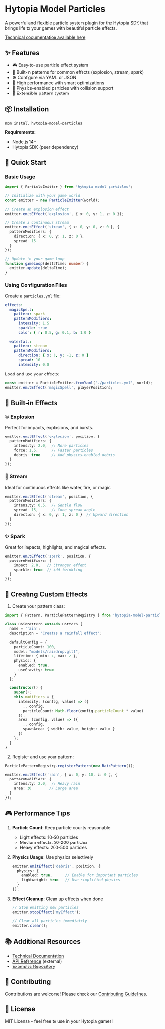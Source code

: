 # Hytopia Model Particles

A powerful and flexible particle system plugin for the Hytopia SDK that brings life to your games with beautiful particle effects.

[Technical documentation available here](./TECHNICAL_README.md)

## ✨ Features

- 🎮 Easy-to-use particle effect system
- 🎨 Built-in patterns for common effects (explosion, stream, spark)
- ⚙️ Configure via YAML or JSON
- 🚀 High performance with smart optimizations
- 🎯 Physics-enabled particles with collision support
- 🔧 Extensible pattern system

## 📦 Installation

```bash
npm install hytopia-model-particles
```

**Requirements:**
- Node.js 14+
- Hytopia SDK (peer dependency)

## 🚀 Quick Start

### Basic Usage

```typescript
import { ParticleEmitter } from 'hytopia-model-particles';

// Initialize with your game world
const emitter = new ParticleEmitter(world);

// Create an explosion effect
emitter.emitEffect('explosion', { x: 0, y: 1, z: 0 });

// Create a continuous stream
emitter.emitEffect('stream', { x: 0, y: 0, z: 0 }, {
  patternModifiers: {
    direction: { x: 0, y: 1, z: 0 },
    spread: 15
  }
});

// Update in your game loop
function gameLoop(deltaTime: number) {
  emitter.update(deltaTime);
}
```

### Using Configuration Files

Create a `particles.yml` file:

```yaml
effects:
  magicSpell:
    pattern: spark
    patternModifiers:
      intensity: 1.5
      sparkle: true
      color: { r: 0.5, g: 0.1, b: 1.0 }
  
  waterfall:
    pattern: stream
    patternModifiers:
      direction: { x: 0, y: -1, z: 0 }
      spread: 10
      intensity: 0.8
```

Load and use your effects:

```typescript
const emitter = ParticleEmitter.fromYaml('./particles.yml', world);
emitter.emitEffect('magicSpell', playerPosition);
```

## 🎨 Built-in Effects

### 💥 Explosion
Perfect for impacts, explosions, and bursts.
```typescript
emitter.emitEffect('explosion', position, {
  patternModifiers: {
    intensity: 2.0,  // More particles
    force: 1.5,      // Faster particles
    debris: true     // Add physics-enabled debris
  }
});
```

### 🌊 Stream
Ideal for continuous effects like water, fire, or magic.
```typescript
emitter.emitEffect('stream', position, {
  patternModifiers: {
    intensity: 0.5,  // Gentle flow
    spread: 15,      // Cone spread angle
    direction: { x: 0, y: 1, z: 0 }  // Upward direction
  }
});
```

### ✨ Spark
Great for impacts, highlights, and magical effects.
```typescript
emitter.emitEffect('spark', position, {
  patternModifiers: {
    impact: 2.0,   // Stronger effect
    sparkle: true  // Add twinkling
  }
});
```

## 🔧 Creating Custom Effects

1. Create your pattern class:
```typescript
import { Pattern, ParticlePatternRegistry } from 'hytopia-model-particles';

class RainPattern extends Pattern {
  name = 'rain';
  description = 'Creates a rainfall effect';
  
  defaultConfig = {
    particleCount: 100,
    model: "models/raindrop.gltf",
    lifetime: { min: 1, max: 2 },
    physics: {
      enabled: true,
      useGravity: true
    }
  };

  constructor() {
    super();
    this.modifiers = {
      intensity: (config, value) => ({
        ...config,
        particleCount: Math.floor(config.particleCount * value)
      }),
      area: (config, value) => ({
        ...config,
        spawnArea: { width: value, height: value }
      })
    };
  }
}
```

2. Register and use your pattern:
```typescript
ParticlePatternRegistry.registerPattern(new RainPattern());

emitter.emitEffect('rain', { x: 0, y: 10, z: 0 }, {
  patternModifiers: {
    intensity: 2.0,  // Heavy rain
    area: 20        // Large area
  }
});
```

## 🎮 Performance Tips

1. **Particle Count**: Keep particle counts reasonable
   - Light effects: 10-50 particles
   - Medium effects: 50-200 particles
   - Heavy effects: 200-500 particles

2. **Physics Usage**: Use physics selectively
   ```typescript
   emitter.emitEffect('debris', position, {
     physics: {
       enabled: true,      // Enable for important particles
       lightweight: true   // Use simplified physics
     }
   });
   ```

3. **Effect Cleanup**: Clean up effects when done
   ```typescript
   // Stop emitting new particles
   emitter.stopEffect('myEffect');
   
   // Clear all particles immediately
   emitter.clear();
   ```

## 📚 Additional Resources

- [Technical Documentation](./TECHNICAL_README.md)
- [API Reference](https://hytopia.dev/docs/particles) (external)
- [Examples Repository](https://github.com/hytopiagg/particle-examples)

## 🤝 Contributing

Contributions are welcome! Please check our [Contributing Guidelines](CONTRIBUTING.md).

## 📄 License

MIT License - feel free to use in your Hytopia games! 